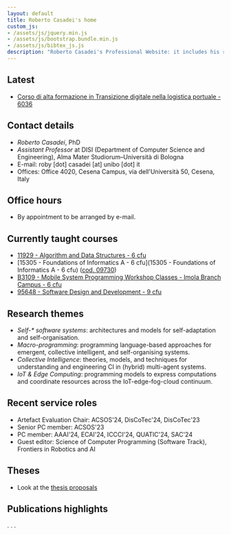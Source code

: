 ```yaml
---
layout: default
title: Roberto Casadei's home
custom_js:
- /assets/js/jquery.min.js
- /assets/js/bootstrap.bundle.min.js
- /assets/js/bibtex_js.js
description: "Roberto Casadei's Professional Website: it includes his recent academic and professional activity, CV, portfolio, and blog."
---
```



## Latest

- [Corso di alta formazione in Transizione digitale nella logistica portuale - 6036](/course-2023-24-caf-logistica-portuale/)


## Contact details

<div class="bio">
  <ul class="pic-desc">
  <li class="h4"><em>Roberto Casadei</em>, PhD</li>
  <li><em>Assistant Professor</em> at DISI (Department of Computer Science and Engineering),  Alma Mater Studiorum&#x2013;Università di Bologna</li>
  <li><span class="lbl"><i class="fas fa-envelope"></i> E-mail:</span> roby [dot] casadei [at] unibo [dot] it</li>
  <li><span class="lbl"><i class="fas fa-map-marker-alt"></i> Offices:</span> Office 4020, Cesena Campus, via dell'Università 50, Cesena, Italy</li>
  </ul>

  <div class="mt-3 mb-3 badges"> <!-- text-center -->
    <a href="https://github.com/metaphori/" title="Roberto Casadei's GitHub Account"><i class="fab fa-github fa-2x"></i></a>
    <a href="https://www.unibo.it/sitoweb/roby.casadei/en" title="Roberto Casadei's Institutional Website"><i class="fas fa-university fa-2x"></i></a>
    <a href="https://stackoverflow.com/users/2250712/metaphori" title="Roberto Casadei's StackOverflow Website"><i class="fab fa-slack-hash fa-2x"></i></a>
    <a href="https://slideshare.net/RobertoCasadei" title="Roberto Casadei's Slideshare"><i class="fab fa-slideshare fa-2x"></i></a>
    <a href="https://scholar.google.it/citations?user=qhfWK44AAAAJ" title="Roberto Casadei's Scholar Profile"><i class="fas fa-graduation-cap fa-2x"></i></a>
    <a href="https://dblp.uni-trier.de/pers/hd/c/Casadei:Roberto" title="Roberto Casadei's DBLP Profile"><i class="fas fa-pen-alt fa-2x"></i></a>
    <a href="https://www.linkedin.com/in/robertocasadei/" title="Roberto Casadei's LinkedIn Profile"><i class="fab fa-linkedin fa-2x"></i></a>
    <a href="mailto:name.surname90@gmail.com" title="Roberto Casadei's Email"><i class="fas fa-envelope fa-2x"></i></a>
  </div>
</div>


## Office hours

- By appointment to be arranged by e-mail.

## Currently taught courses

- [11929 - Algorithm and Data Structures - 6 cfu](http://www.unibo.it/en/teaching/course-unit-catalogue/course-unit/2023/498823)
- [15305 - Foundations of Informatics A - 6 cfu](15305 - Foundations of Informatics A - 6 cfu) ([cod. 09730](http://www.unibo.it/en/teaching/course-unit-catalogue/course-unit/2023/447683))
- [B3109 - Mobile System Programming Workshop Classes - Imola Branch Campus - 6 cfu](http://www.unibo.it/en/teaching/course-unit-catalogue/course-unit/2023/498837)
- [95648 - Software Design and Development - 9 cfu](http://www.unibo.it/en/teaching/course-unit-catalogue/course-unit/2023/498808)

<!--
- [09730 -  Principles of Informatics - 6 cfu, 15305 - Foundations of Informatics A - 6 cfu](http://www.unibo.it/en/teaching/course-unit-catalogue/course-unit/2022/482466)
- [95648 - Software Design and Development - 9 cfu](http://www.unibo.it/en/teaching/course-unit-catalogue/course-unit/2022/466792)
- [70219 - Object-Oriented Programming - Module 3](http://www.unibo.it/en/teaching/course-unit-catalogue/course-unit/2022/378219)
-->

## Research themes

- _Self-* software systems_: architectures and models for self-adaptation and self-organisation.
- *Macro-programming*: programming language-based approaches for emergent, collective intelligent, and self-organising systems.
- *Collective Intelligence*: theories, models, and techniques for understanding and engineering CI in (hybrid) multi-agent systems.
- *IoT &amp; Edge Computing*: programming models to express computations and coordinate resources across the IoT-edge-fog-cloud continuum.

## Recent service roles

- Artefact Evaluation Chair: ACSOS'24, DisCoTec'24, DisCoTec'23
- Senior PC member: ACSOS'23
- PC member: AAAI'24, ECAI'24, ICCCI'24, QUATIC'24, SAC'24
- Guest editor: Science of Computer Programming (Software Track), Frontiers in Robotics and AI

<!--
- [ASMECC'23 (Autonomic and Self-* Management for the Edge-Cloud Continuum)](https://asmecc-workshop.github.io/2023/) Workshop Chair
- [DISCOLI'23 (DIStributed COLlective Intelligence)](https://discoli-workshop.github.io/2023/) Workshop Chair
- [DisCoTec'23 Artifact Evaluation Committee Chair](https://www.discotec.org/2023/)
- [ACSOS'23 Senior PC Member](https://2023.acsos.org/committee/acsos-2023-papers-program-committee)
- [ICCCI'23 PC Member](https://iccci.pwr.edu.pl/2023/committee-program.php)
- [ACSOS'22 PC Member and Proceedings Chair](https://2022.acsos.org/committee/acsos-2022-organizing-committee)
- [COORDINATION'22 Artifact Evaluation Committee Member](https://www.discotec.org/2022/coordination)
- [DISCOLI'22 (DIStributed COLlective Intelligence)](https://discoli-workshop.github.io/2022/) Workshop Chair
- [PLDI'21](https://pldi21.sigplan.org/) Artifact Evaluation Committee Member
- [eCAS'21](https://ecas2021.apice.unibo.it) Workshop Chair
- [ACSOS'21](http://2021.acsos.org/) PC Member and Publicity Chair
- [COORDINATION'21](https://www.discotec.org/2021/coordination) PC Member
- [MODELS'21 - ACM Student Research Competition](https://conf.researchr.org/track/models-2021/models-2021-acm-student-research-competition) PC Member
- [CLOUD COMPUTING'21](https://www.iaria.org/conferences2021/CLOUDCOMPUTING21.html) PC Member
-->

## Theses

- Look at the [thesis proposals](/thesis-proposals)

## Publications highlights

<bibtex src="{{ '/assets/biblio.bib' | relative_url }}"></bibtex>
<div class="bibtex_structure">
  <div class="sort year" extra="DESC number">
    <!--<h3 class="title"></h3>-->
    <div class="templates"></div>
  </div>                                                            
</div>

<div class="bibtex_template">
  <div>
    <span class="title"></span>
  </div>
  <div class="if author"><span class="author"><span class="first"></span> <span class="last"></span></span></div>
  <span class="if booktitle"><span class="booktitle"></span>.</span>
  <span class="if journal"><span class="journal"></span>.</span>
  <span class="if year">
  <span class="year"></span>.
  <span class="if note">
    <!--<button class="bibtexVar" type="button" data-toggle="collapse" data-target="#notes_+BIBTEXKEY+" extra="BIBTEXKEY" role="button" aria-expanded="false" aria-controls="notes_+BIBTEXKEY+"><i class="fas fa-envelope"></i></button>-->
    <a class="bibtexVar" type="button" data-toggle="collapse" href="#notes_+BIBTEXKEY+" extra="BIBTEXKEY" role="button" aria-expanded="false" aria-controls="notes_+BIBTEXKEY+"><i class="fas fa-info-circle"></i></a>
  </span>
  </span>
  <div class="if url">
    <a class="bibtexVar" href="+URL+" extra="url">
      <span class="url"></span>
    </a>
  </div>
  <div class="if !url">
    <div class="if doi">
      <a class="bibtexVar" href="" extra="doi"><span class="doi"></span></a>
    </div>
  </div>
  <div class="note collapse bibtexVar" id="notes_+BIBTEXKEY+" extra="BIBTEXKEY">
    <span extra="note" class="note"></span>
  </div>
</div>
<div class="bibtex_display" bibtexkey="casadei2023acmsur-macro|casadei2022scafi|taas2022|audrito2022ecoop|casadei2021eaai|audrito2021drv-slcs-fc|pianini2020scr|viroli2019jlamp-si-coord|casadei2020mdpifi-pulverization"></div>
